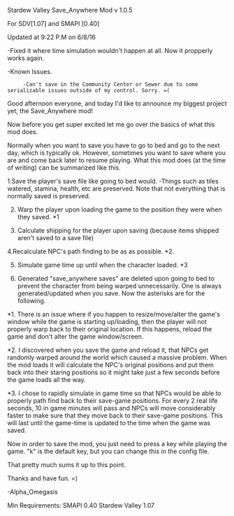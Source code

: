 Stardew Valley Save_Anywhere Mod v 1.0.5

For SDV[1.07] and SMAPI [0.40]

Updated at 9:22 P.M on 6/8/16

-Fixed it where time simulation wouldn't happen at all. Now it propperly works again.

-Known Issues.

         -Can't save in the Community Center or Sewer due to some serializable issues outside of my control. Sorry. =(

Good afternoon everyone, and today I'd like to announce my biggest project yet, the Save_Anywhere mod! 

Now before you get super excited let me go over the basics of what this mod does.

Normally when you want to save you have to go to bed and go to the next day, which is typically ok. However, sometimes you want to save where you are and come back later to resume playing. What this mod does (at the time of writing) can be summarized like this.

1.Save the player's save file like going to bed would.
         -Things such as tiles watered, stamina, health, etc are preserved. Note that not everything that is 
normally saved is preserved.

2. Warp the player upon loading the game to the position they were when they saved. *1

3. Calculate shipping for the player upon saving (because items shipped aren't saved to a save file)

4.Recalculate NPC's path finding to be as as possible. *2.

5. Simulate game time up until when the character loaded. *3

6. Generated "save_anywhere saves" are deleted upon going to bed to prevent the character from being warped unnecessarily. One is always generated/updated when you save.
Now the asterisks are for the following.

*1. There is an issue where if you happen to resize/move/alter the game's window while the game is starting up/loading, then the player will not properly warp back to their original location. If this happens, reload the game and don't alter the game window/screen.

*2. I discovered when you save the game and reload it, that NPCs get randomly warped around the world which caused a massive problem. When the mod loads it will calculate the NPC's original positions and put them back into their staring positions so it might take just a few seconds before the game loads all the way.

*3. I chose to rapidly simulate in game time so that NPCs would be able to properly path find back to their save-game positions. For every 2 real life seconds, 10 in game minutes will pass and NPCs will move considerably faster to make sure that they move back to their save-game positions. This will last until the game-time is updated to the time when the game was saved.

Now in order to save the mod, you just need to press a key while playing the game. "k" is the default key, but you can change this in the config file.

That pretty much sums it up to this point. 

Thanks and have fun. =)

-Alpha_Omegasis

Min Requirements:
SMAPI 0.40 
Stardew Valley 1.07
